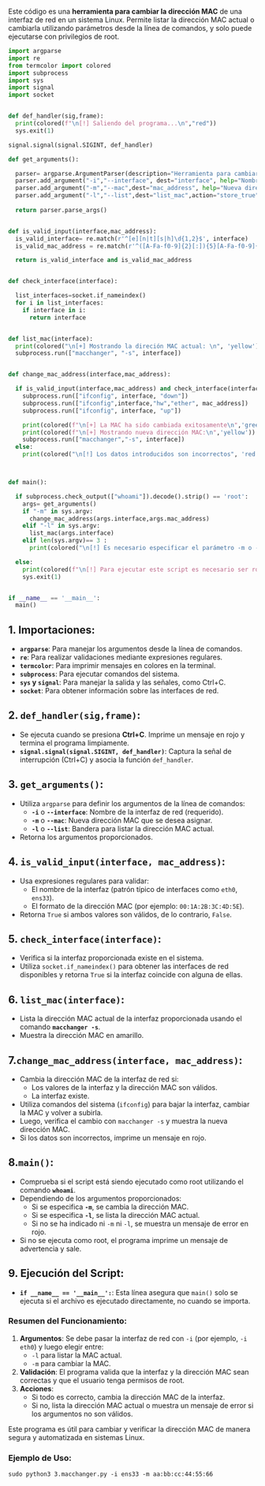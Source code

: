 
Este código es una **herramienta para cambiar la dirección MAC** de una interfaz de red en un sistema Linux. Permite listar la dirección MAC actual o cambiarla utilizando parámetros desde la línea de comandos, y solo puede ejecutarse con privilegios de root.
```python
import argparse
import re
from termcolor import colored
import subprocess
import sys
import signal
import socket


def def_handler(sig,frame): 
  print(colored(f"\n[!] Saliendo del programa...\n","red"))
  sys.exit(1)

signal.signal(signal.SIGINT, def_handler) 

def get_arguments(): 

  parser= argparse.ArgumentParser(description="Herramienta para cambiar la dirección MAC de una interfaz de red")
  parser.add_argument("-i","--interface", dest="interface", help="Nombre de la interfaz de red", required=True) 
  parser.add_argument("-m","--mac",dest="mac_address", help="Nueva dirección MAC para la interfaz de red")
  parser.add_argument("-l","--list",dest="list_mac",action="store_true",help="Listar la dirección MAC actual") 
  
  return parser.parse_args() 


def is_valid_input(interface,mac_address): 
  is_valid_interface= re.match(r'^[e][n|t][s|h]\d{1,2}$', interface) 
  is_valid_mac_address = re.match(r'^([A-Fa-f0-9]{2}[:]){5}[A-Fa-f0-9]{2}$', mac_address) 

  return is_valid_interface and is_valid_mac_address 


def check_interface(interface):

  list_interfaces=socket.if_nameindex()
  for i in list_interfaces: 
    if interface in i: 
      return interface 


def list_mac(interface):
  print(colored("\n[+] Mostrando la direción MAC actual: \n", 'yellow'))
  subprocess.run(["macchanger", "-s", interface])


def change_mac_address(interface,mac_address):

  if is_valid_input(interface,mac_address) and check_interface(interface):
    subprocess.run(["ifconfig", interface, "down"])
    subprocess.run(["ifconfig",interface,"hw","ether", mac_address]) 
    subprocess.run(["ifconfig", interface, "up"])

    print(colored(f"\n[+] La MAC ha sido cambiada exitosamente\n",'green'))
    print(colored(f"\n[+] Mostrando nueva dirección MAC:\n",'yellow'))
    subprocess.run(["macchanger","-s", interface])
  else:
    print(colored("\n[!] Los datos introducidos son incorrectos", 'red'))



def main():

  if subprocess.check_output(["whoami"]).decode().strip() == 'root': 
    args= get_arguments() 
    if "-m" in sys.argv: 
      change_mac_address(args.interface,args.mac_address)
    elif "-l" in sys.argv: 
      list_mac(args.interface)
    elif len(sys.argv)== 3 :
      print(colored("\n[!] Es necesario especificar el parámetro -m o -l",'red'))

  else:
    print(colored(f"\n[!] Para ejecutar este script es necesario ser root.","red"))
    sys.exit(1)


if __name__ == '__main__':
  main()
```

## 1. **Importaciones**:

- **`argparse`**: Para manejar los argumentos desde la línea de comandos.
- **`re`**: Para realizar validaciones mediante expresiones regulares.
- **`termcolor`**: Para imprimir mensajes en colores en la terminal.
- **`subprocess`**: Para ejecutar comandos del sistema.
- **`sys` y `signal`**: Para manejar la salida y las señales, como Ctrl+C.
- **`socket`**: Para obtener información sobre las interfaces de red.
## 2. `def_handler(sig,frame)`:

- Se ejecuta cuando se presiona **Ctrl+C**. Imprime un mensaje en rojo y termina el programa limpiamente.
- **`signal.signal(signal.SIGINT, def_handler)`**: Captura la señal de interrupción (Ctrl+C) y asocia la función `def_handler`.
## 3. `get_arguments()`:

- Utiliza `argparse` para definir los argumentos de la línea de comandos:
    - **`-i`** o **`--interface`**: Nombre de la interfaz de red (requerido).
    - **`-m`** o **`--mac`**: Nueva dirección MAC que se desea asignar.
    - **`-l`** o **`--list`**: Bandera para listar la dirección MAC actual.
- Retorna los argumentos proporcionados.
## 4. `is_valid_input(interface, mac_address)`:

- Usa expresiones regulares para validar:
    - El nombre de la interfaz (patrón típico de interfaces como `eth0`, `ens33`).
    - El formato de la dirección MAC (por ejemplo: `00:1A:2B:3C:4D:5E`).
- Retorna `True` si ambos valores son válidos, de lo contrario, `False`.
## 5. `check_interface(interface)`:

- Verifica si la interfaz proporcionada existe en el sistema.
- Utiliza `socket.if_nameindex()` para obtener las interfaces de red disponibles y retorna `True` si la interfaz coincide con alguna de ellas.
## 6. `list_mac(interface)`:

- Lista la dirección MAC actual de la interfaz proporcionada usando el comando **`macchanger -s`**.
- Muestra la dirección MAC en amarillo.
## 7.`change_mac_address(interface, mac_address)`:

- Cambia la dirección MAC de la interfaz de red si:
    - Los valores de la interfaz y la dirección MAC son válidos.
    - La interfaz existe.
- Utiliza comandos del sistema (`ifconfig`) para bajar la interfaz, cambiar la MAC y volver a subirla.
- Luego, verifica el cambio con `macchanger -s` y muestra la nueva dirección MAC.
- Si los datos son incorrectos, imprime un mensaje en rojo.
## 8.`main()`:

- Comprueba si el script está siendo ejecutado como root utilizando el comando **`whoami`**.
- Dependiendo de los argumentos proporcionados:
    - Si se especifica **`-m`**, se cambia la dirección MAC.
    - Si se especifica **`-l`**, se lista la dirección MAC actual.
    - Si no se ha indicado ni `-m` ni `-l`, se muestra un mensaje de error en rojo.
- Si no se ejecuta como root, el programa imprime un mensaje de advertencia y sale.
## 9. **Ejecución del Script**:

- **`if __name__ == '__main__':`**: Esta línea asegura que `main()` solo se ejecuta si el archivo es ejecutado directamente, no cuando se importa.
### **Resumen del Funcionamiento**:

1. **Argumentos**: Se debe pasar la interfaz de red con `-i` (por ejemplo, `-i eth0`) y luego elegir entre:
    - `-l` para listar la MAC actual.
    - `-m` para cambiar la MAC.
2. **Validación**: El programa valida que la interfaz y la dirección MAC sean correctas y que el usuario tenga permisos de root.
3. **Acciones**:
    - Si todo es correcto, cambia la dirección MAC de la interfaz.
    - Si no, lista la dirección MAC actual o muestra un mensaje de error si los argumentos no son válidos.

Este programa es útil para cambiar y verificar la dirección MAC de manera segura y automatizada en sistemas Linux.
### **Ejemplo de Uso**:

	sudo python3 3.macchanger.py -i ens33 -m aa:bb:cc:44:55:66
